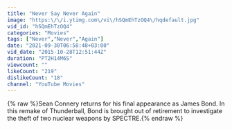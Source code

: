 ```yaml
---
title: "Never Say Never Again"
image: "https:\/\/i.ytimg.com\/vi\/hSQmEhTzOQ4\/hqdefault.jpg"
vid_id: "hSQmEhTzOQ4"
categories: "Movies"
tags: ["Never","Never","Again"]
date: "2021-09-30T06:58:48+03:00"
vid_date: "2015-10-28T12:51:44Z"
duration: "PT2H14M6S"
viewcount: ""
likeCount: "219"
dislikeCount: "18"
channel: "YouTube Movies"
---
```

{% raw %}Sean Connery returns for his final appearance as James Bond.  In this remake of Thunderball, Bond is brought out of retirement to investigate the theft of two nuclear weapons by SPECTRE.{% endraw %}
